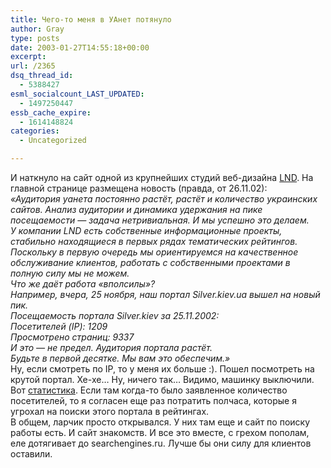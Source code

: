 ```yaml
---
title: Чего-то меня в УАнет потянуло
author: Gray
type: posts
date: 2003-01-27T14:55:18+00:00
excerpt:
url: /2365
dsq_thread_id:
  - 5388427
esml_socialcount_LAST_UPDATED:
  - 1497250447
essb_cache_expire:
  - 1614148824
categories:
  - Uncategorized

---
```








И наткнуло на сайт одной из крупнейших студий веб-дизайна <a href="http://lnd.kiev.ua" target="_blank">LND</a>. На главной странице размещена новость (правда, от 26.11.02):  
_&#171;Аудитория уанета постоянно растёт, растёт и количество украинских сайтов. Анализ аудитории и динамика удержания на пике посещаемости &#8212; задача нетривиальная. И мы успешно это делаем.  
У компании LND есть собственные информационные проекты, стабильно находящиеся в первых рядах тематических рейтингов. Поскольку в первую очередь мы ориентируемся на качественное обслуживание клиентов, работать с собственными проектами в полную силу мы не можем.  
Что же даёт работа &#171;вполсилы&#187;?  
Например, вчера, 25 ноября, наш портал Silver.kiev.ua вышел на новый пик.  
Посещаемость портала Silver.kiev за 25.11.2002:  
Посетителей (IP): 1209  
Просмотрено страниц: 9337  
И это &#8212; не предел. Аудитория портала растёт.  
Будьте в первой десятке. Мы вам это обеспечим.&#187;_  
Ну, если смотреть по IP, то у меня их больше :). Пошел посмотреть на крутой портал. Хе-хе&#8230; Ну, ничего так&#8230; Видимо, машинку выключили. Вот <a href="http://top.bigmir.net/stat/index.php?id=6513" target="_blank">статистика</a>. Если там когда-то было заявленное количество посетителей, то я согласен еще раз потратить полчаса, которые я угрохал на поиски этого портала в рейтингах.  
В общем, ларчик просто открывался. У них там еще и сайт по поиску работы есть. И сайт знакомств. И все это вместе, с грехом пополам, еле дотягивает до searchengines.ru. Лучше бы они силу для клиентов оставили.